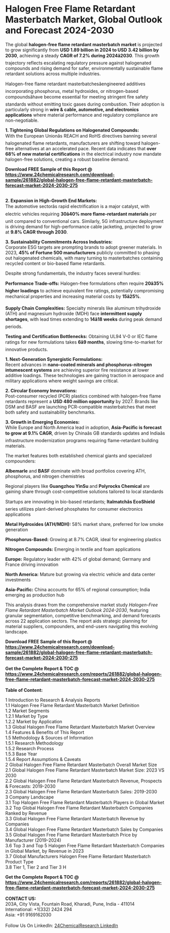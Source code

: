<h1>Halogen Free Flame Retardant Masterbatch Market, Global Outlook and Forecast 2024-2030</h1><p>The global <strong>halogen-free flame retardant masterbatch market</strong> is projected to grow significantly from <strong>USD 1.89 billion in 2024 to USD 3.42 billion by 2030</strong>, achieving a steady <strong>CAGR of 7.2% during 2024â2030</strong>. This growth trajectory reflects escalating regulatory pressure against halogenated compounds and rising demand for safer, environmentally sustainable flame retardant solutions across multiple industries.</p><p>Halogen-free flame retardant masterbatchesâengineered additives incorporating phosphorus, metal hydroxides, or nitrogen-based compoundsâhave become essential for meeting stringent fire safety standards without emitting toxic gases during combustion. Their adoption is particularly strong in <strong>wire &amp; cable, automotive, and electronics applications</strong> where material performance and regulatory compliance are non-negotiable.</p><p><strong>1. Tightening Global Regulations on Halogenated Compounds:</strong><br>
With the European Unionâs REACH and RoHS directives banning several halogenated flame retardants, manufacturers are shifting toward halogen-free alternatives at an accelerated pace. Recent data indicates that <strong>over 68% of new material certifications</strong> in the electrical industry now mandate halogen-free solutions, creating a robust baseline demand.</p><div><b>Download FREE Sample of this Report @ 
            <a href="https://www.24chemicalresearch.com/download-sample/261882/global-halogen-free-flame-retardant-masterbatch-forecast-market-2024-2030-275">
            https://www.24chemicalresearch.com/download-sample/261882/global-halogen-free-flame-retardant-masterbatch-forecast-market-2024-2030-275</a></b></div><br><p><strong>2. Expansion in High-Growth End Markets:</strong><br>
The automotive sectorâs rapid electrification is a major catalyst, with electric vehicles requiring <strong>30â40% more flame-retardant materials</strong> per unit compared to conventional cars. Similarly, 5G infrastructure deployment is driving demand for high-performance cable jacketing, projected to grow at <strong>9.8% CAGR through 2030</strong>.</p><p><strong>3. Sustainability Commitments Across Industries:</strong><br>
Corporate ESG targets are prompting brands to adopt greener materials. In 2023, <strong>45% of Fortune 500 manufacturers</strong> publicly committed to phasing out halogenated chemicals, with many turning to masterbatches containing recycled content or bio-based flame retardants.</p><p>Despite strong fundamentals, the industry faces several hurdles:</p><p><strong>Performance Trade-offs:</strong> Halogen-free formulations often require <strong>20â35% higher loadings</strong> to achieve equivalent fire ratings, potentially compromising mechanical properties and increasing material costs by <strong>15â25%</strong>.</p><p><strong>Supply Chain Complexities:</strong> Specialty minerals like aluminum trihydroxide (ATH) and magnesium hydroxide (MDH) face <strong>intermittent supply shortages</strong>, with lead times extending to <strong>14â18 weeks</strong> during peak demand periods.</p><p><strong>Testing and Certification Bottlenecks:</strong> Obtaining UL94 V-0 or IEC flame ratings for new formulations takes <strong>6â9 months</strong>, slowing time-to-market for innovative products.</p><p><strong>1. Next-Generation Synergistic Formulations:</strong><br>
Recent advances in <strong>nano-coated minerals and phosphorus-nitrogen intumescent systems</strong> are achieving superior fire resistance at lower additive loadings. These technologies are gaining traction in aerospace and military applications where weight savings are critical.</p><p><strong>2. Circular Economy Innovations:</strong><br>
Post-consumer recycled (PCR) plastics combined with halogen-free flame retardants represent a <strong>USD 480 million opportunity</strong> by 2027. Brands like DSM and BASF are launching PCR-compatible masterbatches that meet both safety and sustainability benchmarks.</p><p><strong>3. Growth in Emerging Economies:</strong><br>
While Europe and North America lead in adoption, <strong>Asia-Pacific is forecast to grow at 9.1% CAGR</strong>, driven by Chinaâs GB standards updates and Indiaâs infrastructure modernization programs requiring flame-retardant building materials.</p><p>The market features both established chemical giants and specialized compounders:</p><p><strong>Albemarle</strong> and <strong>BASF</strong> dominate with broad portfolios covering ATH, phosphorus, and nitrogen chemistries</p><p>Regional players like <strong>Guangzhou YinSu</strong> and <strong>Polyrocks Chemical</strong> are gaining share through cost-competitive solutions tailored to local standards</p><p>Startups are innovating in bio-based retardants; <strong>Italmatchâs EcoShield</strong> series utilizes plant-derived phosphates for consumer electronics applications</p><p><strong>Metal Hydroxides (ATH/MDH):</strong> 58% market share, preferred for low smoke generation</p><p><strong>Phosphorus-Based:</strong> Growing at 8.7% CAGR, ideal for engineering plastics</p><p><strong>Nitrogen Compounds:</strong> Emerging in textile and foam applications</p><p><strong>Europe:</strong> Regulatory leader with 42% of global demand; Germany and France driving innovation</p><p><strong>North America:</strong> Mature but growing via electric vehicle and data center investments</p><p><strong>Asia-Pacific:</strong> China accounts for 65% of regional consumption; India emerging as production hub</p><p>This analysis draws from the comprehensive market study <em>Halogen-Free Flame Retardant Masterbatch Market Outlook 2024-2030</em>, featuring granular segmentation, competitive benchmarking, and demand forecasts across 22 application sectors. The report aids strategic planning for material suppliers, compounders, and end-users navigating this evolving landscape.</p><div><b>Download FREE Sample of this Report @ 
            <a href="https://www.24chemicalresearch.com/download-sample/261882/global-halogen-free-flame-retardant-masterbatch-forecast-market-2024-2030-275">
            https://www.24chemicalresearch.com/download-sample/261882/global-halogen-free-flame-retardant-masterbatch-forecast-market-2024-2030-275</a></b></div><br><div><b>Get the Complete Report & TOC @ 
            <a href="https://www.24chemicalresearch.com/reports/261882/global-halogen-free-flame-retardant-masterbatch-forecast-market-2024-2030-275">
            https://www.24chemicalresearch.com/reports/261882/global-halogen-free-flame-retardant-masterbatch-forecast-market-2024-2030-275</a></b></div><br>
            <b>Table of Content:</b><p>1 Introduction to Research & Analysis Reports<br />
    1.1 Halogen Free Flame Retardant Masterbatch Market Definition<br />
    1.2 Market Segments<br />
        1.2.1 Market by Type<br />
        1.2.2 Market by Application<br />
    1.3 Global Halogen Free Flame Retardant Masterbatch Market Overview<br />
    1.4 Features & Benefits of This Report<br />
    1.5 Methodology & Sources of Information<br />
        1.5.1 Research Methodology<br />
        1.5.2 Research Process<br />
        1.5.3 Base Year<br />
        1.5.4 Report Assumptions & Caveats<br />
2 Global Halogen Free Flame Retardant Masterbatch Overall Market Size<br />
    2.1 Global Halogen Free Flame Retardant Masterbatch Market Size: 2023 VS 2030<br />
    2.2 Global Halogen Free Flame Retardant Masterbatch Revenue, Prospects & Forecasts: 2019-2030<br />
    2.3 Global Halogen Free Flame Retardant Masterbatch Sales: 2019-2030<br />
3 Company Landscape<br />
    3.1 Top Halogen Free Flame Retardant Masterbatch Players in Global Market<br />
    3.2 Top Global Halogen Free Flame Retardant Masterbatch Companies Ranked by Revenue<br />
    3.3 Global Halogen Free Flame Retardant Masterbatch Revenue by Companies<br />
    3.4 Global Halogen Free Flame Retardant Masterbatch Sales by Companies<br />
    3.5 Global Halogen Free Flame Retardant Masterbatch Price by Manufacturer (2019-2024)<br />
    3.6 Top 3 and Top 5 Halogen Free Flame Retardant Masterbatch Companies in Global Market, by Revenue in 2023<br />
    3.7 Global Manufacturers Halogen Free Flame Retardant Masterbatch Product Type<br />
    3.8 Tier 1, Tier 2 and Tier 3 H</p><div><b>Get the Complete Report & TOC @ 
            <a href="https://www.24chemicalresearch.com/reports/261882/global-halogen-free-flame-retardant-masterbatch-forecast-market-2024-2030-275">
            https://www.24chemicalresearch.com/reports/261882/global-halogen-free-flame-retardant-masterbatch-forecast-market-2024-2030-275</a></b></div><br><b>CONTACT US:</b><br>
            203A, City Vista, Fountain Road, Kharadi, Pune, India - 411014<br>
            International: +1(332) 2424 294<br>
            Asia: +91 9169162030 <br><br>
            Follow Us On LinkedIn: <a href="https://www.linkedin.com/company/24chemicalresearch/">24ChemicalResearch LinkedIn</a>